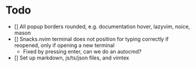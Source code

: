 # Todo 

- [] All popup borders rounded, e.g. documentation hover, lazyvim, noice, mason
- [] Snacks.nvim terminal does not position for typing correctly if reopened, only if opening a new terminal
  - Fixed by pressing enter, can we do an autocmd?
- [] Set up markdown, js/ts/json files, and vimtex

